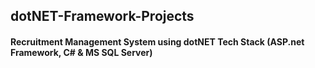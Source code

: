 ## dotNET-Framework-Projects

#### Recruitment Management System using dotNET Tech Stack (ASP.net Framework, C# &amp; MS SQL Server)
